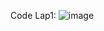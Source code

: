 Code Lap1:
![image](https://github.com/user-attachments/assets/32921197-dac4-4ee4-80d8-8a8610889835)
